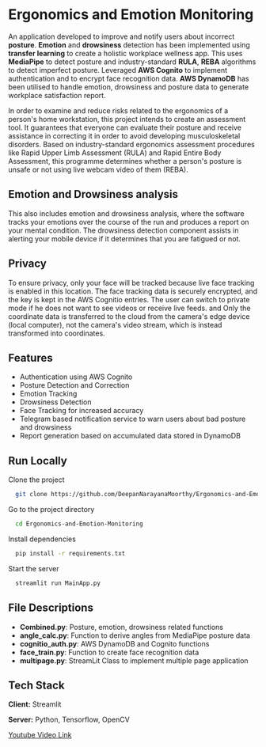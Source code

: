 # Ergonomics and Emotion Monitoring

An application developed to improve and notify users about incorrect **posture**. **Emotion** and **drowsiness** detection has been implemented using **transfer learning** to create a holistic workplace wellness app. This uses **MediaPipe** to detect posture and industry-standard **RULA**, **REBA** algorithms to detect imperfect posture. Leveraged **AWS Cognito** to implement authentication and to encrypt face recognition data. **AWS DynamoDB** has been utilised to handle emotion, drowsiness and posture data to generate workplace satisfaction report.

In order to examine and reduce risks related to the ergonomics of a person's home workstation, this project intends to create an assessment tool. It guarantees that everyone can evaluate their posture and receive assistance in correcting it in order to avoid developing musculoskeletal disorders. Based on industry-standard ergonomics assessment procedures like Rapid Upper Limb Assessment (RULA) and Rapid Entire Body Assessment, this programme determines whether a person's posture is unsafe or not using live webcam video of them (REBA).

## Emotion and Drowsiness analysis

This also includes emotion and drowsiness analysis, where the software tracks your emotions over the course of the run and produces a report on your mental condition. The drowsiness detection component assists in alerting your mobile device if it determines that you are fatigued or not.

## Privacy

To ensure privacy, only your face will be tracked because live face tracking is enabled in this location. The face tracking data is securely encrypted, and the key is kept in the AWS Cognitio entries. The user can switch to private mode if he does not want to see videos or receive live feeds. and Only the coordinate data is transferred to the cloud from the camera's edge device (local computer), not the camera's video stream, which is instead transformed into coordinates. 

## Features

- Authentication using AWS Cognito
- Posture Detection and Correction
- Emotion Tracking
- Drowsiness Detection
- Face Tracking for increased accuracy
- Telegram based notification service to warn users about bad posture and drowsiness
- Report generation based on accumulated data stored in DynamoDB


## Run Locally

Clone the project

```bash
  git clone https://github.com/DeepanNarayanaMoorthy/Ergonomics-and-Emotion-Monitoring.git
```

Go to the project directory

```bash
  cd Ergonomics-and-Emotion-Monitoring
```

Install dependencies

```bash
  pip install -r requirements.txt
```

Start the server

```bash
  streamlit run MainApp.py
```


## File Descriptions
- **Combined.py**: Posture, emotion, drowsiness related functions
- **angle_calc.py**: Function to derive angles from MediaPipe posture data
- **cognitio_auth.py**: AWS DynamoDB and Cognito functions
- **face_train.py**: Function to create face recognition data
- **multipage.py**: StreamLit Class to implement multiple page application


## Tech Stack

**Client:** Streamlit

**Server:** Python, Tensorflow, OpenCV

[Youtube Video Link](https://youtu.be/XdOY6CEzLEY)
